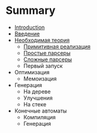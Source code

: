 # Summary

* [Introduction](README.md)
* [Введение](vvedenie.md)
* [Необходимая теория](neobhodimaya_teoriya.md)
   * [Примитивная реализация](primitivnaya_realizatsiya.md)
   * [Простые парсеры](prostie_parseri.md)
   * [Сложные парсеры](slozhnie_parseri.md)
   * Первый запуск
* Оптимизация
   * Мемоизация
* Генерация
   * На дереве
   * Улучшения
   * На стеке
* Конечные автоматы
   * Компиляция
   * Генерация

